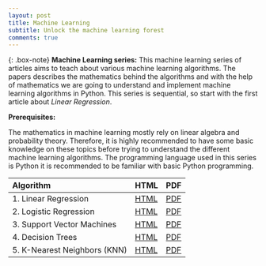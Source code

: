 ```yaml
---
layout: post
title: Machine Learning
subtitle: Unlock the machine learning forest
comments: true
---
```

{: .box-note}
**Machine Learning series:** This machine learning series of articles aims to teach about various machine learning algorithms. The papers describes the mathematics behind the algorithms and with the help of mathematics we are going to understand and implement machine learning algorithms in Python. This series is sequential, so start with the first article about *Linear Regression*.

**Prerequisites:**  

The mathematics in machine learning mostly rely on linear algebra and probability theory. Therefore, it is highly recommended to have some basic knowledge on these topics before trying to understand the different machine learning algorithms. The programming language used in this series is Python it is recommended to be familiar with basic Python programming. 

| Algorithm | HTML | PDF |
| :------ |:--- | :--- |
| 1. Linear Regression | [HTML](https://moellerai.github.io/Linear_Regression.html) | [PDF](../Linear_Regression.pdf) |
| 2. Logistic Regression | [HTML](https://moellerai.github.io/Logistic_Regression.html) | [PDF](../Logistic_Regression.pdf) |
| 3. Support Vector Machines | [HTML](https://moellerai.github.io/SVM.html) | [PDF](../SVM.pdf) |
| 4. Decision Trees | [HTML](https://moellerai.github.io/Decision_Trees.html) | [PDF](../Decision_Trees.pdf) |
| 5. K-Nearest Neighbors (KNN) | [HTML](https://moellerai.github.io/Nearest_Neighbor.html) | [PDF](../Nearest_Neighbor.pdf) |
